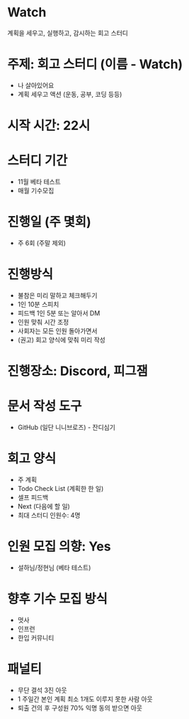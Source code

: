 # Watch

계획을 세우고, 실행하고, 감시하는 회고 스터디

# 주제: 회고 스터디 (이름 - Watch)

- 나 살아있어요
- 계획 세우고 액션 (운동, 공부, 코딩 등등)

# 시작 시간: 22시

# 스터디 기간

- 11월 베타 테스트
- 매월 기수모집

# 진행일 (주 몇회)

- 주 6회 (주말 제외)

# 진행방식

- 불참은 미리 말하고 체크해두기
- 1인 10분 스피치
- 피드백 1인 5분 또는 알아서 DM
- 인원 맞춰 시간 조정
- 사회자는 모든 인원 돌아가면서
- (권고) 회고 양식에 맞춰 미리 작성

# 진행장소: Discord, 피그잼

# 문서 작성 도구

- GitHub (일단 니니브로즈) - 잔디심기

# 회고 양식

- 주 계획
- Todo Check List (계획한 한 일)
- 셀프 피드백
- Next (다음에 할 일)
- 최대 스터디 인원수: 4명

# 인원 모집 의향: Yes

- 설하님/정현님 (베타 테스트)

# 향후 기수 모집 방식

- 멋사
- 인프런
- 한입 커뮤니티

# 패널티

- 무단 결석 3진 아웃
- 1 주일간 본인 계획 최소 1개도 이루지 못한 사람 아웃
- 퇴출 건의 후 구성원 70% 익명 동의 받으면 아웃
